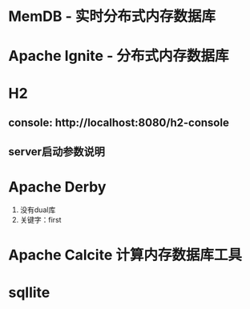# MemDB - 实时分布式内存数据库
# Apache Ignite - 分布式内存数据库
# H2
## console: http://localhost:8080/h2-console
## server启动参数说明

# Apache Derby 
1. 没有dual库
2. 关键字：first
# Apache Calcite 计算内存数据库工具
# sqllite